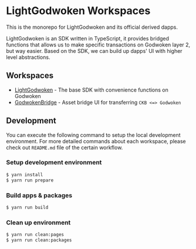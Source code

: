 # LightGodwoken Workspaces

This is the monorepo for LightGodwoken and its official derived dapps.

LightGodwoken is an SDK written in TypeScript, it provides bridged functions that allows us to make specific transactions on Godwoken layer 2, but way easier. Based on the SDK, we can build up dapps' UI with higher level abstractions.

## Workspaces

- [LightGodwoken](packages/light-godwoken) - The base SDK with convenience functions on Godwoken
- [GodwokenBridge](apps/godwoken-bridge) - Asset bridge UI for transferring `CKB <=> Godwoken`

## Development

You can execute the following command to setup the local development environment.
For more detailed commands about each workspace, please check out `README.md` file of the certain workflow.

### Setup development environment
```bash
$ yarn install
$ yarn run prepare
``` 

### Build apps & packages
```bash
$ yarn run build
```

### Clean up environment
```bash
$ yarn run clean:pages
$ yarn run clean:packages
```



